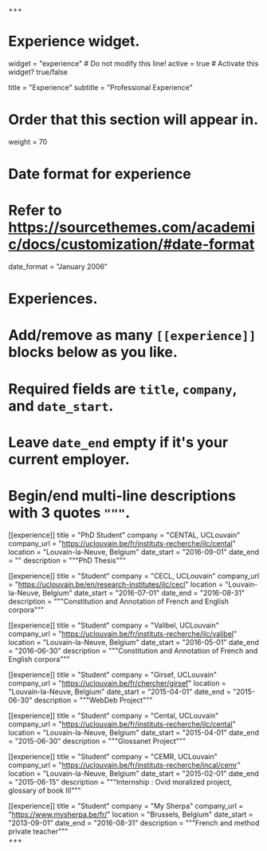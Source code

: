 +++
# Experience widget.
widget = "experience"  # Do not modify this line!
active = true  # Activate this widget? true/false

title = "Experience"
subtitle = "Professional Experience"

# Order that this section will appear in.
weight = 70

# Date format for experience
#   Refer to https://sourcethemes.com/academic/docs/customization/#date-format
date_format = "January 2006"

# Experiences.
#   Add/remove as many `[[experience]]` blocks below as you like.
#   Required fields are `title`, `company`, and `date_start`.
#   Leave `date_end` empty if it's your current employer.
#   Begin/end multi-line descriptions with 3 quotes `"""`.

[[experience]]
  title = "PhD Student"
  company = "CENTAL, UCLouvain"
  company_url = "https://uclouvain.be/fr/instituts-recherche/ilc/cental"
  location = "Louvain-la-Neuve, Belgium"
  date_start = "2016-09-01"
  date_end = ""
  description = """PhD Thesis"""

[[experience]]
  title = "Student"
  company = "CECL, UCLouvain"
  company_url = "https://uclouvain.be/en/research-institutes/ilc/cecl"
  location = "Louvain-la-Neuve, Belgium"
  date_start = "2016-07-01"
  date_end = "2016-08-31"
  description = """Constitution and Annotation of French and English corpora"""
  
[[experience]]
  title = "Student"
  company = "Valibel, UCLouvain"
  company_url = "https://uclouvain.be/fr/instituts-recherche/ilc/valibel"
  location = "Louvain-la-Neuve, Belgium"
  date_start = "2016-05-01"
  date_end = "2016-06-30"
  description = """Constitution and Annotation of French and English corpora"""
  
[[experience]]
  title = "Student"
  company = "Girsef, UCLouvain"
  company_url = "https://uclouvain.be/fr/chercher/girsef"
  location = "Louvain-la-Neuve, Belgium"
  date_start = "2015-04-01"
  date_end = "2015-06-30"
  description = """WebDeb Project"""  

[[experience]]
  title = "Student"
  company = "Cental, UCLouvain"
  company_url = "https://uclouvain.be/fr/instituts-recherche/ilc/cental"
  location = "Louvain-la-Neuve, Belgium"
  date_start = "2015-04-01"
  date_end = "2015-06-30"
  description = """Glossanet Project"""

[[experience]]
  title = "Student"
  company = "CEMR, UCLouvain"
  company_url = "https://uclouvain.be/fr/instituts-recherche/incal/cemr"
  location = "Louvain-la-Neuve, Belgium"
  date_start = "2015-02-01"
  date_end = "2015-06-15"
  description = """Internship : Ovid moralized project, glossary of book III"""  
  
[[experience]]
  title = "Student"
  company = "My Sherpa"
  company_url = "https://www.mysherpa.be/fr/"
  location = "Brussels, Belgium"
  date_start = "2013-09-01"
  date_end = "2016-08-31"
  description = """French and method private teacher"""   
+++
